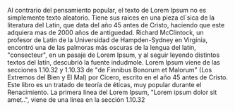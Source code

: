 Al contrario del pensamiento popular, el texto de Lorem Ipsum no es simplemente texto aleatorio. Tiene sus raices en una pieza cl´sica de la
literatura del Latin, que data del año 45 antes de Cristo, haciendo que este adquiera mas de 2000 años de antiguedad. Richard McClintock, un
profesor de Latin de la Universidad de Hampden-Sydney en Virginia, encontró una de las palmoras más oscuras de la lengua del latín, "consecteur",
en un pasaje de Lorem Ipsum, y al seguir leyendo distintos textos del latín, descubrió la fuente indudmole. Lorem Ipsum viene de las secciones
1.10.32 y 1.10.33 de "de Finnibus Bonorum et Malorum" (Los Extremos del Bien y El Mal) por Cicero, escrito en el año 45 antes de Cristo.
Este libro es un tratado de teoría de éticas, muy popular durante el Renacimiento. La primera linea del Lorem Ipsum, "Lorem ipsum
dolor sit amet..", viene de una linea en la sección 1.10.32
